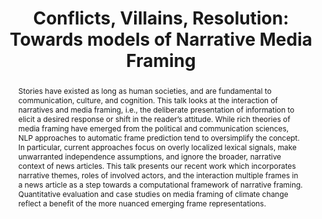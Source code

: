 ---
title: "Conflicts, Villains, Resolution: Towards models of Narrative Media Framing"
abstract: Stories have existed as long as human societies, and are fundamental to communication, culture, and cognition. This talk looks at the interaction of narratives and media framing, i.e., the deliberate presentation of information to elicit a desired response or shift in the reader’s attitude. While rich theories of media framing have emerged from the political and communication sciences, NLP approaches to automatic frame prediction tend to oversimplify the concept. In particular, current approaches focus on overly localized lexical signals, make unwarranted independence assumptions, and ignore the broader, narrative context of news articles. This talk presents our recent work which incorporates narrative themes,  roles of involved actors, and the interaction multiple frames in a news article as a step towards a computational framework of narrative framing. Quantitative evaluation and case studies on media framing of climate change reflect a benefit of the more nuanced emerging frame representations.
speaker: Dr. Lea Frermann
bio: Lea Frermann is a lecturer (assistant professor) and DECRA fellow at the University of Melbourne. Her research combines natural language processing with the cognitive and social sciences to understand how humans learn about and represent complex information and to enable models to do the same in fair and robust ways. Recent projects include models of meaning change; of common sense knowledge in humans and language representations; and automatic story understanding in both fiction (books or movies) and the real world (as narratives in news reporting on complex issues like climate change).
website: http://www.frermann.de/
time: July 14, 2023; 09:00–10:00
location: tba
# roomfinder: Location URL [optional, remove line if not required for event]
img: assets/img/lea.jpg
imgalt: Portrait of Lea Frermann
imgside: left
anchor: 2023-07-14-lea-frermann
---